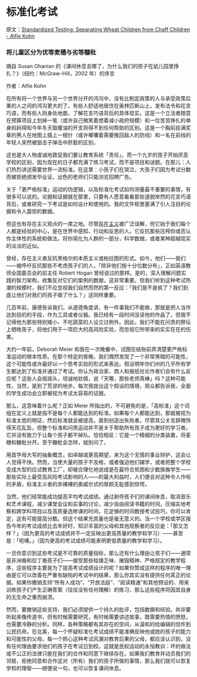 # 标准化考试

原文：[Standardized Testing: Separating Wheat Children from Chaff Children - Alfie Kohn](https://www.alfiekohn.org/article/standardized-testing/)

### 将儿童区分为优等麦穗与劣等糠秕

摘自 Susan Ohanian 的《课间休息去哪了，为什么我们的孩子在幼儿园里挣扎？》（纽约：McGraw-Hill，2002 年）的序言

作者：Alfie Kohn

在所有将一个世界与另一个世界分开的鸿沟中，没有比制定政策的人与承受政策后果的人之间的鸿沟更大的了。有些人舒适地居住在奥林匹斯山上，发布法令和花言巧语，而有些人则身处地面，了解花言巧语背后的具体现实。这是一个立法者随意在预算项目上划掉一笔（或许自己微笑着想着减小政府规模）和一位苦苦挣扎的单身妈妈得知今年冬天取暖油的开支将得不到任何帮助的区别。这是一个胸前挂满奖章的男人在地图上插上一根针（或许嘟囔着需要推回敌人的防线）和一名在前线的年轻人突然被狙击子弹击中肝脏的区别。

这也是大人物虔诚地敦促我们要让教育系统「责任」，而一个九岁的孩子开始厌恶学校的区别，因为现在的日子都充满了练习考试，而不是项目和谜题。在那儿：人们热烈讲述需要世界一流标准。在这里：小孩子们在哭泣，大孩子们因为考试分数而被拒绝颁发毕业证，出色的老师们只能浏览招聘广告。

关于「更严格标准」运动的伪逻辑，以及标准化考试如何测量最不重要的事情，有很多可以说的。论据和证据就在那里，只要有人愿意看看那些道貌岸然的花言巧语背后，或者研究一下考试是如何设计和使用的。我的文件柜里塞满了引人注目的论据和令人震惊的数据。

但这也有存在主义观点的一席之地。尽管[存在主义](https://www.alfiekohn.org/miscellaneous/existentialism.htm)被广泛误解，但它始于我们每个人都是经验的中心，是在世界中感知、行动和反思的人。它反抗那些压榨你或否认你主体性的系统和做法，将你简化为人群的一部分，科学数据，或者某种超越现实的淡淡的近似。

曾经，存在主义者反抗黑格尔的本质主义或柏拉图的形式。如今，他们——我们——被呼吁反抗那些不考虑孩子们的人，「除非他们按十分位数分布」，正如英语教师全国委员会的前主任 Robert Hogan 曾经说过的那样。是的，深入理解问题实践的智力架构，收集反对它们的案例的数据，这非常重要。但我们听到这种考试热潮的规模时，我们不应忽视我们自然而然的第一反应：「我们是不是疯了？我们到底让他们对我们的孩子做了什么？」这同样重要。

几百年前，康德告诉我们，从道德角度讲，有一件事我们不能做，那就是把人当作达到目的的手段，作为工具或者仪器。我已经有一段时间没读他的作品了，但我不记得他为那些特别矮小、不吃蔬菜的人设立过例外。因此，我们不能在问责的祭坛上牺牲孩子，将他们用于一项巨大的高风险实验，而忽视它所带来的实实在在的伤害。

大约一年前，Deborah Meier 和我在一次晚餐中，试图在结账前弄清楚更严格标准运动的根本性质。在那个特定的夜晚，我们偶然发现了一个非常黑暗的可能性，这个可能性或许最好以一个思考实验的形式来表达。假设明年你们州的几乎所有学生都达到了标准并通过了考试。你认为政治家、商人和报纸社论作者们会有什么反应呢？这些人会摇摇头，坦诚地钦佩，说「天哪，那些老师真棒」吗？这种可能性，当然，是到了荒谬的地步。每次我提出这个假设的情境，观众都告诉我，全面的学生成功会立即被视为考试太容易的证据。

那么，这意味着什么呢？正如 Meier 所指出的，不可避免的是，「高标准」这个词组在定义上就是指不是每个人都能达到的标准。如果每个人都能达到，那就被视为标准太低的明证，然后标准就会被提高，直到创造出失败者。尽管其公关言辞掩饰得天花乱坠，但整个标准和问责运动并不是关于帮助所有孩子成为更好的学习者。它并没有致力于让每个孩子都不掉队。恰恰相反：它是一个精细的分类装置，将麦穗和糠秕分开。至于糠秕会怎样，就别问了。

用首字母大写的抽象概念，如卓越或更高期望，来为这个无情的事业辩护，这会让人觉得不快。然而，当使大量的孩子不及格，或者强迫他们辍学，或者把整个学校变成大型的应试教育工厂，却被合理化地说成是在最符合贫困和少数族裔学生——那些实际上最受高风险考试影响的人——的最大利益时，人们便会对这种令人作呕的矛盾，标准主义者的赤裸裸的奥威尔式的厚颜无耻感到惊愕。

当然，他们经常能成功提高平均考试成绩。通过剥夺孩子们的课间休息，取消音乐和艺术课程，减少课堂会议和实事的讨论，减少自由阅读书籍的时间，压缩实地考察和跨学科项目以及高质量选修课的时间，花足够的时间教授考试技巧，你可以肯定，这有可能提高分数。但这个结果充其量也是毫无意义的。当一个学校或学区报告今年的考试成绩比去年好时，知识丰富的父母和其他观察者的反应是：「那又怎样？」（因为更高的考试成绩并不一定反映出更高质量的教学和学习）——甚至是：「呃噢。」（因为更高的考试成绩可能表明更低质量的教学和学习）。

一旦你意识到这些考试是不可靠的质量指标，那么还有什么理由让孩子们——通常是非洲裔和拉丁裔孩子们——接受那些枯燥乏味、摧毁精神、严格规定的教学程序，这些程序主要是为了提高考试成绩设计的呢？如果你赞成这样的程序的唯一理由是它可以改善在严重有缺陷的考试中的结果，那么你其实没有提供任何真正的论据。如果你撤销支持“所有人成功”、“开放法庭”、“阅读精通”和其他预设的、用来训练孩子们产生正确答案（往往没有任何理解）的练习，那么这些程序将因其自身的无生命之重而崩溃。

然而，要撤销这些支持，我们必须提供一个持久的批评，包括数据和经验。并非要听起来像传道书，但有时候需要研究，有时候需要讲述故事，既需要热情的愤怒，也需要冷静的分析。同样，各种策略都有其存在的空间，从温和的给编辑的信件到公民抗命。在北美，每一个怀疑标准化考试成绩不能准确反映他或她的孩子的能力和可能性的父母，每一个担心这种考试风潮对教育后果的父母，都应该认识到，没有任何理由要求他们的孩子在考试日到校。这就是民权运动的永恒教训：坏的做法或不公正的法律只能在我们的合作和同意下继续存在。如果我们教育并动员我们的邻居，拒绝同意和合作这对（所有）我们的孩子所做的事情，那么我们就可以恢复学校的理智——顺便说一句，也可以恢复课间休息。